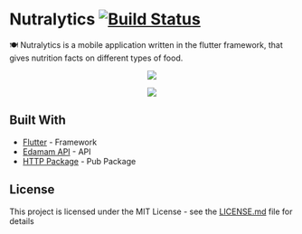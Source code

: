 # Nutralytics [![Build Status](https://travis-ci.org/dwyl/esta.svg?branch=master)](https://travis-ci.org/)
🍽 Nutralytics is a mobile application written in the flutter framework, that gives nutrition facts on different types of food.

<p align="center">
  <a href="https://nayalash.github.io/comingsoon"><img src="https://github.com/steverichey/google-play-badge-svg/blob/master/img/en_get.svg"/> </a>
</p>

<p align="center">
  <img src="https://github.com/Nayalash/Nutralytics/blob/master/docs/demo.gif"/>
</p>

## Built With

* [Flutter](https://flutter.dev/) - Framework
* [Edamam API](https://www.edamam.com/) - API 
* [HTTP Package](https://pub.dev/packages/http) - Pub Package


## License

This project is licensed under the MIT License - see the [LICENSE.md](https://github.com/Nayalash/Nutralytics/blob/master/LICENSE) file for details
